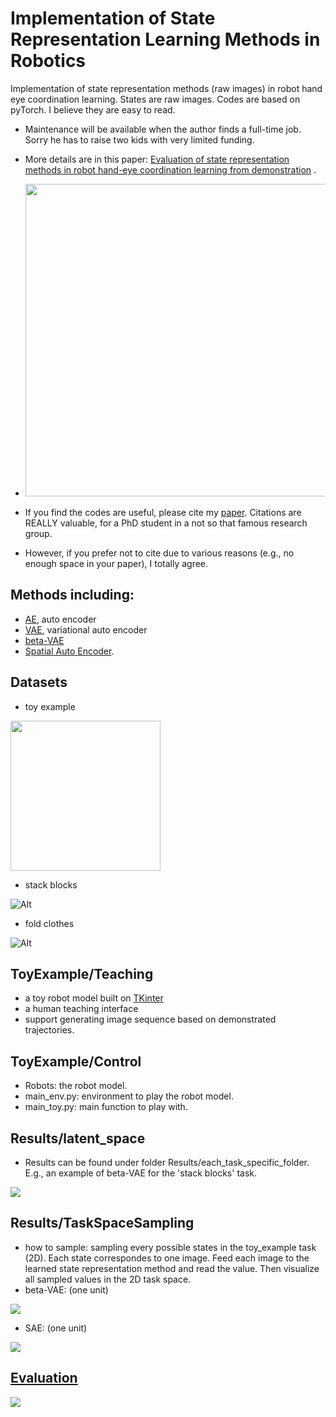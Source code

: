 # Implementation of State Representation Learning Methods in Robotics

Implementation of state representation methods (raw images) in robot hand eye coordination learning. States are raw images. Codes are based on pyTorch. I believe they are easy to read.

- Maintenance will be available when the author finds a full-time job. Sorry he has to raise two kids with very limited funding.
- More details are in this paper: [Evaluation of state representation methods in robot hand-eye coordination learning from demonstration][8] .

- <img src="https://github.com/atlas-jj/state-representation-robotics/blob/master/fig1.jpg?raw=true" width="500"/>

- If you find the codes are useful, please cite my [paper][8]. Citations are REALLY valuable, for a PhD student in a not so that famous research group.
- However, if you prefer not to cite due to various reasons (e.g., no enough space in your paper), I totally agree.


## Methods including: 
- [AE][1], auto encoder
- [VAE][2], variational auto encoder
- [beta-VAE][3]
- [Spatial Auto Encoder][4].


## Datasets
- toy example

<img src="https://github.com/atlas-jj/state-representation-robotics/blob/master/Dataset/ToyExample/Dataset/1/raw_104.jpg?raw=true" width="240"/>

- stack blocks

![Alt][5]

- fold clothes

![Alt][6]

## ToyExample/Teaching
- a toy robot model built on [TKinter][7]
- a human teaching interface
- support generating image sequence based on demonstrated trajectories.

## ToyExample/Control
- Robots: the robot model.
- main_env.py: environment to play the robot model.
- main_toy.py: main function to play with.

## Results/latent_space
- Results can be found under folder Results/each_task_specific_folder. E.g., an example of beta-VAE for the 'stack blocks' task.

![](https://github.com/atlas-jj/state-representation-robotics/blob/master/Results/Blocks/beta-VAE/BlocksV2_h1r1_dim50_0.05_172.8_1000_111678.82_4.34.jpg?raw=true)

## Results/TaskSpaceSampling
- how to sample: sampling every possible states in the toy_example task (2D). Each state correspondes to one image. Feed each image to the learned state representation method and read the value. Then visualize all sampled values in the 2D task space.
- beta-VAE: (one unit)

![](https://github.com/atlas-jj/state-representation-robotics/blob/master/Results/TaskSpaceSampling/Toy_example_z1_gap1_color.png?raw=true)

- SAE: (one unit)

![](https://github.com/atlas-jj/state-representation-robotics/blob/master/Results/TaskSpaceSampling/Toy_example_SAE_gap1_z2.png?raw=true)

## [Evaluation][8]
![](https://github.com/atlas-jj/state-representation-robotics/blob/master/fig2.jpg?raw=true)

[1]: https://en.wikipedia.org/wiki/Autoencoder
[2]: https://arxiv.org/abs/1312.6114
[3]: https://arxiv.org/abs/1804.03599
[4]: https://arxiv.org/abs/1509.06113
[5]: https://github.com/atlas-jj/state-representation-robotics/blob/master/Dataset/Blocks/final/raw_20.jpg?raw=true
[6]: https://github.com/atlas-jj/state-representation-robotics/blob/master/Dataset/Cloth/final/raw_20.jpg?raw=true
[7]: https://wiki.python.org/moin/TkInter
[8]: https://arxiv.org/abs/1903.00634
